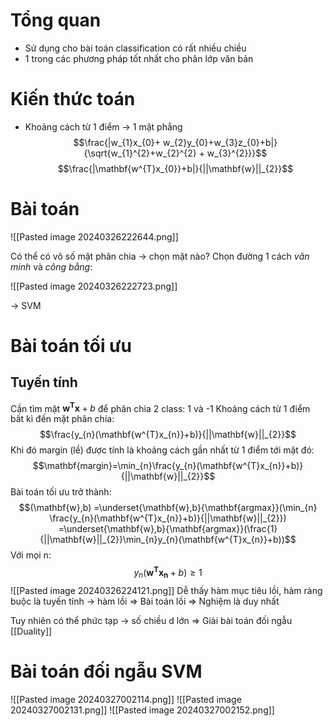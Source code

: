 # Tổng quan
- Sử dụng cho bài toán classification có rất nhiều chiều
- 1 trong các phương pháp tốt nhất cho phân lớp văn bản

# Kiến thức toán
- Khoảng cách từ 1 điểm -> 1 mặt phẳng$$\frac{|w_{1}x_{0}+ w_{2}y_{0}+w_{3}z_{0}+b|}{\sqrt{w_{1}^{2}+w_{2}^{2} + w_{3}^{2}}}$$ $$\frac{|\mathbf{w^{T}x_{0}}+b|}{||\mathbf{w}||_{2}}$$
# Bài toán
![[Pasted image 20240326222644.png]]

Có thể có vô số mặt phân chia -> chọn mặt nào?
Chọn đường 1 cách _văn minh_ và _công bằng_:

![[Pasted image 20240326222723.png]]

-> SVM

# Bài toán tối ưu
## Tuyến tính
Cần tìm mặt $\mathbf{w^{T}x}+b$ để phân chia 2 class: 1 và -1
Khoảng cách từ 1 điểm bất kì đến mặt phân chia:
$$\frac{y_{n}(\mathbf{w^{T}x_{n}}+b)}{||\mathbf{w}||_{2}}$$
Khi đó margin (lề) được tính là khoảng cách gần nhất từ 1 điểm tới mặt đó:$$\mathbf{margin}=\min_{n}\frac{y_{n}(\mathbf{w^{T}x_{n}}+b)}{||\mathbf{w}||_{2}}$$
Bài toán tối ưu trở thành:
$$(\mathbf{w},b)
=\underset{\mathbf{w},b}{\mathbf{argmax}}(\min_{n} \frac{y_{n}(\mathbf{w^{T}x_{n}}+b)}{||\mathbf{w}||_{2}})
=\underset{\mathbf{w},b}{\mathbf{argmax}}(\frac{1}{||\mathbf{w}||_{2}}\min_{n}y_{n}(\mathbf{w^{T}x_{n}}+b))$$
Với mọi n:
$$y_{n}(\mathbf{w^{T}x_{n}}+b) \ge 1$$
![[Pasted image 20240326224121.png]]
Dễ thấy hàm mục tiêu lồi, hàm ràng buộc là tuyến tính -> hàm lồi
=> Bài toán lồi => Nghiệm là duy nhất

Tuy nhiên có thể phức tạp -> số chiều d lớn => Giải bài toán đối ngẫu [[Duality]]

# Bài toán đối ngẫu SVM

![[Pasted image 20240327002114.png]]
![[Pasted image 20240327002131.png]]
![[Pasted image 20240327002152.png]]

